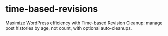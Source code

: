 # time-based-revisions
Maximize WordPress efficiency with Time-based Revision Cleanup: manage post histories by age, not count, with optional auto-cleanups.
